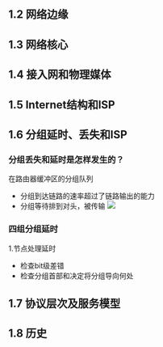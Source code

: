 ## 1.2 网络边缘

## 1.3 网络核心

## 1.4 接入网和物理媒体

## 1.5 Internet结构和ISP

## 1.6 分组延时、丢失和ISP
### 分组丢失和延时是怎样发生的？
在路由器缓冲区的分组队列
- 分组到达链路的速率超过了链路输出的能力
- 分组等待排到对头，被传输
![](https://ypic.oss-cn-hangzhou.aliyuncs.com/202211201338052.png)

### 四组分组延时
1.节点处理延时
- 检查bit级差错
- 检查分组首部和决定将分组导向何处



## 1.7 协议层次及服务模型

## 1.8 历史
